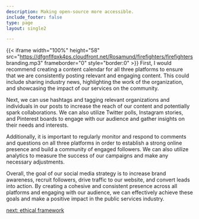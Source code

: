 ```yaml
---
description: Making open-source more accessible.
include_footer: false
type: page
layout: single2 

---
```


{{< iframe width="100%" height="58" src="https://dfgnflfqxk4ps.cloudfront.net/Rosamund/firefighters/firefighters branding.mp3" frameborder="0" style="border:0" >}}
First, I would recommend creating a content calendar for all three platforms to ensure that we are consistently posting relevant and engaging content. This could include sharing industry news, highlighting the work of the organization, and showcasing the impact of our services on the community.

Next, we can use hashtags and tagging relevant organizations and individuals in our posts to increase the reach of our content and potentially spark collaborations. We can also utilize Twitter polls, Instagram stories, and Pinterest boards to engage with our audience and gather insights on their needs and interests.

Additionally, it is important to regularly monitor and respond to comments and questions on all three platforms in order to establish a strong online presence and build a community of engaged followers. We can also utilize analytics to measure the success of our campaigns and make any necessary adjustments.

Overall, the goal of our social media strategy is to increase brand awareness, recruit followers, drive traffic to our website, and convert leads into action. By creating a cohesive and consistent presence across all platforms and engaging with our audience, we can effectively achieve these goals and make a positive impact in the public services industry.


<a href="https://workdojos.com/firefighters/ethics">next: ethical framework</a>
